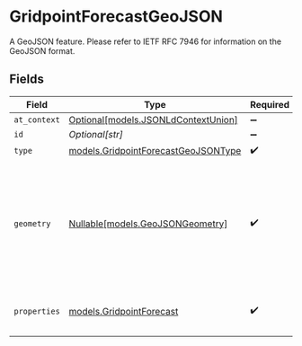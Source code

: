 # GridpointForecastGeoJSON

A GeoJSON feature. Please refer to IETF RFC 7946 for information on the GeoJSON format.


## Fields

| Field                                                                                           | Type                                                                                            | Required                                                                                        | Description                                                                                     |
| ----------------------------------------------------------------------------------------------- | ----------------------------------------------------------------------------------------------- | ----------------------------------------------------------------------------------------------- | ----------------------------------------------------------------------------------------------- |
| `at_context`                                                                                    | [Optional[models.JSONLdContextUnion]](../models/jsonldcontextunion.md)                          | :heavy_minus_sign:                                                                              | N/A                                                                                             |
| `id`                                                                                            | *Optional[str]*                                                                                 | :heavy_minus_sign:                                                                              | N/A                                                                                             |
| `type`                                                                                          | [models.GridpointForecastGeoJSONType](../models/gridpointforecastgeojsontype.md)                | :heavy_check_mark:                                                                              | N/A                                                                                             |
| `geometry`                                                                                      | [Nullable[models.GeoJSONGeometry]](../models/geojsongeometry.md)                                | :heavy_check_mark:                                                                              | A GeoJSON geometry object. Please refer to IETF RFC 7946 for information on the GeoJSON format. |
| `properties`                                                                                    | [models.GridpointForecast](../models/gridpointforecast.md)                                      | :heavy_check_mark:                                                                              | A multi-day forecast for a 2.5km grid square.                                                   |